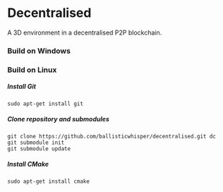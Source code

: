 # Decentralised
A 3D environment in a decentralised P2P blockchain.

### Build on Windows


### Build on Linux

##### Install Git

```
sudo apt-get install git
```

##### Clone repository and submodules

```
git clone https://github.com/ballisticwhisper/decentralised.git dc
git submodule init
git submodule update
```

##### Install CMake

```
sudo apt-get install cmake
```

